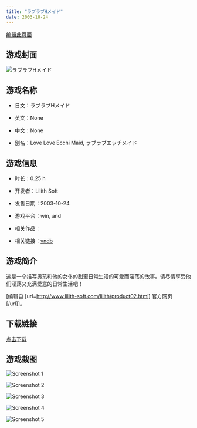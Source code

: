 ```yaml
---
title: "ラブラブHメイド"
date: 2003-10-24
---
```

[编辑此页面](https://github.com/ACG-3/ADV3-source/blob/main/source/_posts/games/%E3%83%A9%E3%83%96%E3%83%A9%E3%83%96H%E3%83%A1%E3%82%A4%E3%83%89.md)

## 游戏封面

![ラブラブHメイド](https%3A//pan.timero.xyz/onedrive/img_lib_001/%E3%83%A9%E3%83%96%E3%83%A9%E3%83%96H%E3%83%A1%E3%82%A4%E3%83%89_cover.avif)


## 游戏名称

- 日文：ラブラブHメイド
- 英文：None
- 中文：None

- 别名：Love Love Ecchi Maid, ラブラブエッチメイド


## 游戏信息

- 时长：0.25 h
- 开发者：Lilith Soft
- 发售日期：2003-10-24
- 游戏平台：win, and
- 相关作品：

- 相关链接：[vndb](https://vndb.org/v3632)


## 游戏简介

这是一个描写男孩和他的女仆的甜蜜日常生活的可爱而淫荡的故事。请尽情享受他们淫荡又充满爱意的日常生活吧！

[编辑自 [url=http://www.lilith-soft.com/lilith/product02.html] 官方网页[/url]]。


## 下载链接

[点击下载](https://pan.timero.xyz/onedrive/adv_lib_001/%E3%83%A9%E3%83%96%E3%83%A9%E3%83%96H%E3%83%A1%E3%82%A4%E3%83%89)


## 游戏截图


![Screenshot 1](https%3A//pan.timero.xyz/onedrive/img_lib_001/%E3%83%A9%E3%83%96%E3%83%A9%E3%83%96H%E3%83%A1%E3%82%A4%E3%83%89_Screenshot_1.avif)

![Screenshot 2](https%3A//pan.timero.xyz/onedrive/img_lib_001/%E3%83%A9%E3%83%96%E3%83%A9%E3%83%96H%E3%83%A1%E3%82%A4%E3%83%89_Screenshot_2.avif)

![Screenshot 3](https%3A//pan.timero.xyz/onedrive/img_lib_001/%E3%83%A9%E3%83%96%E3%83%A9%E3%83%96H%E3%83%A1%E3%82%A4%E3%83%89_Screenshot_3.avif)

![Screenshot 4](https%3A//pan.timero.xyz/onedrive/img_lib_001/%E3%83%A9%E3%83%96%E3%83%A9%E3%83%96H%E3%83%A1%E3%82%A4%E3%83%89_Screenshot_4.avif)

![Screenshot 5](https%3A//pan.timero.xyz/onedrive/img_lib_001/%E3%83%A9%E3%83%96%E3%83%A9%E3%83%96H%E3%83%A1%E3%82%A4%E3%83%89_Screenshot_5.avif)

